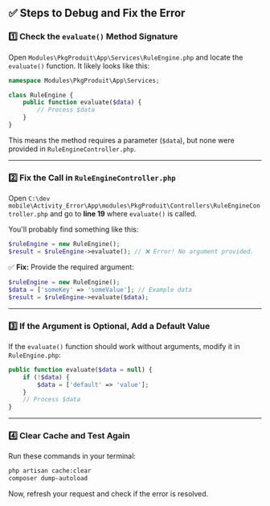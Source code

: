 

## ✅ **Steps to Debug and Fix the Error**  

### **1️⃣ Check the `evaluate()` Method Signature**  
Open `Modules\PkgProduit\App\Services\RuleEngine.php` and locate the `evaluate()` function. It likely looks like this:  

```php
namespace Modules\PkgProduit\App\Services;

class RuleEngine {
    public function evaluate($data) {
        // Process $data
    }
}
```
This means the method requires a parameter (`$data`), but none were provided in `RuleEngineController.php`.

---

### **2️⃣ Fix the Call in `RuleEngineController.php`**  
Open `C:\dev mobile\Activity_Error\App\modules\PkgProduit\Controllers\RuleEngineController.php` and go to **line 19** where `evaluate()` is called.

You'll probably find something like this:  

```php
$ruleEngine = new RuleEngine();
$result = $ruleEngine->evaluate(); // ❌ Error! No argument provided.
```

✅ **Fix:** Provide the required argument:

```php
$ruleEngine = new RuleEngine();
$data = ['someKey' => 'someValue']; // Example data
$result = $ruleEngine->evaluate($data);
```

---

### **3️⃣ If the Argument is Optional, Add a Default Value**
If the `evaluate()` function should work without arguments, modify it in `RuleEngine.php`:

```php
public function evaluate($data = null) {
    if (!$data) {
        $data = ['default' => 'value'];
    }
    // Process $data
}
```

---

### **4️⃣ Clear Cache and Test Again**
Run these commands in your terminal:

```sh
php artisan cache:clear
composer dump-autoload
```

Now, refresh your request and check if the error is resolved.
